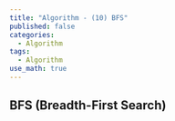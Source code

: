```yaml
---
title: "Algorithm - (10) BFS"
published: false
categories:
  - Algorithm
tags:
  - Algorithm
use_math: true
---
```

<!--link: -->
## BFS (Breadth-First Search) 